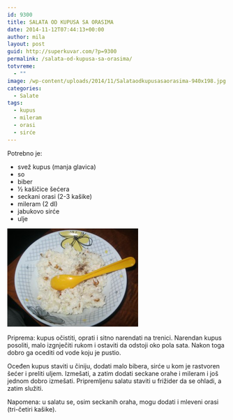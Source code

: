 ```yaml
---
id: 9300
title: SALATA OD KUPUSA SA ORASIMA
date: 2014-11-12T07:44:13+00:00
author: mila
layout: post
guid: http://superkuvar.com/?p=9300
permalink: /salata-od-kupusa-sa-orasima/
totvreme:
  - ""
image: /wp-content/uploads/2014/11/Salataodkupusasaorasima-940x198.jpg
categories:
  - Salate
tags:
  - kupus
  - mileram
  - orasi
  - sirće
---
```

Potrebno je:

  * svež kupus (manja glavica)
  * so
  * biber
  * ½ kašičice šećera
  * seckani orasi (2-3 kašike)
  * mileram (2 dl)
  * jabukovo sirće
  * ulje

[<img class="alignnone size-medium wp-image-9301" src="/wp-content/uploads/2014/11/Salataodkupusasaorasima-300x225.jpg" alt="Salataodkupusasaorasima" width="300" height="225" />](/wp-content/uploads/2014/11/Salataodkupusasaorasima.jpg)

Priprema: kupus očistiti, oprati i sitno narendati na trenici. Narendan kupus posoliti, malo izgnječiti rukom i ostaviti da odstoji oko pola sata. Nakon toga dobro ga ocediti od vode koju je pustio.

Oceđen kupus staviti u činiju, dodati malo bibera, sirće u kom je rastvoren šećer i preliti uljem. Izmešati, a zatim dodati seckane orahe i mileram i još jednom dobro izmešati. Pripremljenu salatu staviti u frižider da se ohladi, a zatim služiti.

Napomena: u salatu se, osim seckanih oraha, mogu dodati i mleveni orasi (tri-četiri kašike).